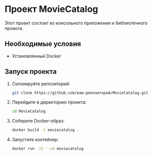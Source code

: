 # Проект MovieCatalog

Этот проект состоит из консольного приложения и библиотечного проекта.

## Необходимые условия

- Установленный Docker

## Запуск проекта

1. Склонируйте репозиторий:

   ```bash
   git clone https://github.com/ваш-репозиторий/MovieCatalog.git

2. Перейдите в директорию проекта:

   ```bash
   cd MovieCatalog

3. Соберите Docker-образ:
   ```bash
   docker build -t moviecatalog .
   
4. Запустите контейнер:
   ```bash
   docker run -it --rm moviecatalog